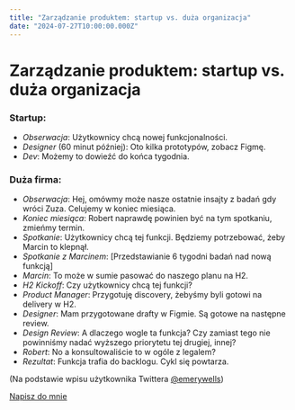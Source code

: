 ```yaml
---
title: "Zarządzanie produktem: startup vs. duża organizacja"
date: "2024-07-27T10:00:00.000Z"
---
```

# Zarządzanie produktem: startup vs. duża organizacja

### Startup:

- *Obserwacja*: Użytkownicy chcą nowej funkcjonalności.
- *Designer* (60 minut później): Oto kilka prototypów, zobacz Figmę.
- *Dev*: Możemy to dowieźć do końca tygodnia.

### Duża firma:

- *Obserwacja*: Hej, omówmy może nasze ostatnie insajty z badań gdy wróci Zuza. Celujemy w koniec miesiąca.
- *Koniec miesiąca*: Robert naprawdę powinien być na tym spotkaniu, zmieńmy termin.
- *Spotkanie*: Użytkownicy chcą tej funkcji. Będziemy potrzebować, żeby Marcin to klepnął.
- *Spotkanie z Marcinem*: [Przedstawianie 6 tygodni badań nad nową funkcją]
- *Marcin*: To może w sumie pasować do naszego planu na H2.
- *H2 Kickoff*: Czy użytkownicy chcą tej funkcji?
- *Product Manager*: Przygotuję discovery, żebyśmy byli gotowi na delivery w H2.
- *Designer*: Mam przygotowane drafty w Figmie. Są gotowe na następne review.
- *Design Review*: A dlaczego wogle ta funkcja? Czy zamiast tego nie powinniśmy nadać wyższego priorytetu tej drugiej, innej?
- *Robert*: No a konsultowaliście to w ogóle z legalem?
- *Rezultat*: Funkcja trafia do backlogu. Cykl się powtarza.

(Na podstawie wpisu użytkownika Twittera [@emerywells](https://x.com/emerywells/status/1782914366398218540))

[Napisz do mnie](mailto:jakub.jeziorny@gmail.com)